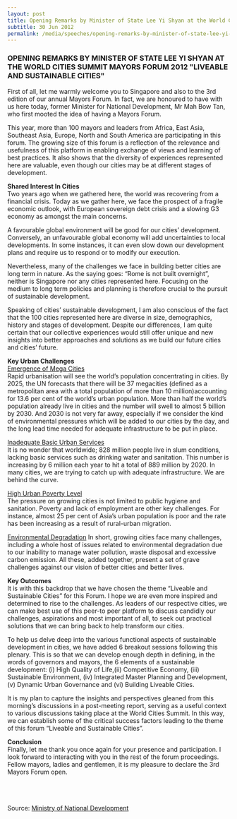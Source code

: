 ```yaml
---
layout: post
title: Opening Remarks by Minister of State Lee Yi Shyan at the World Cities Summit Mayors Forum 2012 "Liveable and Sustainable Cities"
subtitle: 30 Jun 2012
permalink: /media/speeches/opening-remarks-by-minister-of-state-lee-yi-shyan-at-the-world-cities-summit-mayors-forum-2012-liveable-and-sustainable-cities
---
```


### OPENING REMARKS BY MINISTER OF STATE LEE YI SHYAN AT THE WORLD CITIES SUMMIT MAYORS FORUM 2012 "LIVEABLE AND SUSTAINABLE CITIES"

First of all, let me warmly welcome you to Singapore and also to the 3rd edition of our annual Mayors Forum. In fact, we are honoured to have with us here today, former Minister for National Development, Mr Mah Bow Tan, who first mooted the idea of having a Mayors Forum.

This year, more than 100 mayors and leaders from Africa, East Asia, Southeast Asia, Europe, North and South America are participating in this forum. The growing size of this forum is a reflection of the relevance and usefulness of this platform in enabling exchange of views and learning of best practices. It also shows that the diversity of experiences represented here are valuable, even though our cities may be at different stages of development.

**Shared Interest In Cities**  
Two years ago when we gathered here, the world was recovering from a financial crisis. Today as we gather here, we face the prospect of a fragile economic outlook, with European sovereign debt crisis and a slowing G3 economy as amongst the main concerns.

A favourable global environment will be good for our cities’ development. Conversely, an unfavourable global economy will add uncertainties to local developments. In some instances, it can even slow down our development plans and require us to respond or to modify our execution.

Nevertheless, many of the challenges we face in building better cities are long term in nature. As the saying goes: “Rome is not built overnight”, neither is Singapore nor any cities represented here. Focusing on the medium to long term policies and planning is therefore crucial to the pursuit of sustainable development.

Speaking of cities’ sustainable development, I am also conscious of the fact that the 100 cities represented here are diverse in size, demographics, history and stages of development. Despite our differences, I am quite certain that our collective experiences would still offer unique and new insights into better approaches and solutions as we build our future cities and cities’ future.

**Key Urban Challenges**  
<u>Emergence of Mega Cities</u>    
Rapid urbanisation will see the world’s population concentrating in cities. By 2025, the UN forecasts that there will be 37 megacities (defined as a metropolitan area with a total population of more than 10 million)accounting for 13.6 per cent of the world’s urban population. More than half the world’s population already live in cities and the number will swell to almost 5 billion by 2030. And 2030 is not very far away, especially if we consider the kind of environmental pressures which will be added to our cities by the day, and the long lead time needed for adequate infrastructure to be put in place.

<u>Inadequate Basic Urban Services</u>  
It is no wonder that worldwide; 828 million people live in slum conditions, lacking basic services such as drinking water and sanitation. This number is increasing by 6 million each year to hit a total of 889 million by 2020. In many cities, we are trying to catch up with adequate infrastructure. We are behind the curve.

<u>High Urban Poverty Level</u>  
The pressure on growing cities is not limited to public hygiene and sanitation. Poverty and lack of employment are other key challenges. For instance, almost 25 per cent of Asia’s urban population is poor and the rate has been increasing as a result of rural-urban migration.

<u>Environmental Degradation</u>
In short, growing cities face many challenges, including a whole host of issues related to environmental degradation due to our inability to manage water pollution, waste disposal and excessive carbon emission. All these, added together, present a set of grave challenges against our vision of better cities and better lives.

**Key Outcomes**  
It is with this backdrop that we have chosen the theme “Liveable and Sustainable Cities” for this Forum. I hope we are even more inspired and determined to rise to the challenges. As leaders of our respective cities, we can make best use of this peer-to peer platform to discuss candidly our challenges, aspirations and most important of all, to seek out practical solutions that we can bring back to help transform our cities.

To help us delve deep into the various functional aspects of sustainable development in cities, we have added 6 breakout sessions following this plenary. This is so that we can develop enough depth in defining, in the words of governors and mayors, the 6 elements of a sustainable development: (i) High Quality of Life,(ii) Competitive Economy, (iii) Sustainable Environment, (iv) Integrated Master Planning and Development, (v) Dynamic Urban Governance and (vi) Building Liveable Cities.

It is my plan to capture the insights and perspectives gleaned from this morning’s discussions in a post-meeting report, serving as a useful context to various discussions taking place at the World Cities Summit. In this way, we can establish some of the critical success factors leading to the theme of this forum “Liveable and Sustainable Cities”.

**Conclusion**  
Finally, let me thank you once again for your presence and participation. I look forward to interacting with you in the rest of the forum proceedings. Fellow mayors, ladies and gentlemen, it is my pleasure to declare the 3rd Mayors Forum open.  
<br><br><br>



Source: [<a href="https://www.mnd.gov.sg/" target="_blank">Ministry of National Development</a>](https://www.mnd.gov.sg/)
